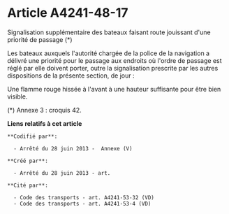 # Article A4241-48-17

Signalisation supplémentaire des bateaux faisant route jouissant d'une priorité de passage (*)

Les bateaux auxquels l'autorité chargée de la police de la navigation a délivré une priorité pour le passage aux endroits où
l'ordre de passage est réglé par elle doivent porter, outre la signalisation prescrite par les autres dispositions de la
présente section, de jour :

Une flamme rouge hissée à l'avant à une hauteur suffisante pour être bien visible.

(*) Annexe 3 : croquis 42.

**Liens relatifs à cet article**

	**Codifié par**:

	  - Arrêté du 28 juin 2013 -  Annexe (V)

	**Créé par**:

	  - Arrêté du 28 juin 2013 - art.

	**Cité par**:

	  - Code des transports - art. A4241-53-32 (VD)
	  - Code des transports - art. A4241-53-4 (VD)
